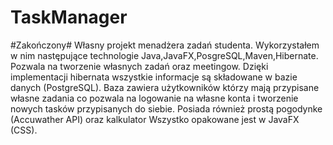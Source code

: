 # TaskManager
#Zakończony#
Własny projekt menadżera zadań studenta. Wykorzystałem w nim następujące technologie
Java,JavaFX,PosgreSQL,Maven,Hibernate. Pozwala na tworzenie własnych zadań oraz meetingow. Dzięki
implementacji hibernata wszystkie informacje są składowane w bazie danych (PostgreSQL). 
Baza zawiera użytkowników którzy mają przypisane własne zadania co pozwala na logowanie na własne konta
i tworzenie nowych tasków przypisanych do siebie. Posiada również prostą pogodynke (Accuwather API) oraz kalkulator
Wszystko opakowane jest w JavaFX (CSS).
